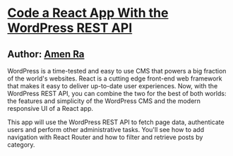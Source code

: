 # [Code a React App With the WordPress REST API][published url]
## Author: [Amen Ra][instructor url]


WordPress is a time-tested and easy to use CMS that powers a big fraction of the world's websites. React is a cutting edge front-end web framework that makes it easy to deliver up-to-date user experiences. Now, with the WordPress REST API, you can combine the two for the best of both worlds: the features and simplicity of the WordPress CMS and the modern responsive UI of a React app.

This app will use the WordPress REST API to fetch page data, authenticate users and perform other administrative tasks. You'll see how to add navigation with React Router and how to filter and retrieve posts by category.


[published url]: https://github.com/mojaray2k/react-wordpress-api-boilerplate
[instructor url]: http://www.amenmojara.com
